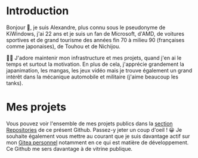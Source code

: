 # Introduction

Bonjour 👋, je suis Alexandre, plus connu sous le pseudonyme de KiWindows, j'ai 22 ans et je suis un fan de Microsoft, d'AMD, de voitures sportives et de grand tourisme des années fin 70 à milieu 90 (françaises comme japonaises), de Touhou et de Nichijou.

👨‍💻 J'adore maintenir mon infrastructure et mes projets, quand j'en ai le temps et surtout la motivation. En plus de cela, j'apprécie grandement la japanimation, les mangas, les jeux vidéo mais je trouve également un grand intérêt dans la mécanique automobile et militaire (j'aime beaucoup les tanks).

# Mes projets

Vous pouvez voir l'ensemble de mes projets publics dans la [section Repositories](https://github.com/KiWindows?tab=repositories) de ce présent Github. Passez-y jeter un coup d'oeil ! 😀
Je souhaite également vous mettre au courant que je suis davantage actif sur mon [Gitea personnel](https://git.kiwindows.fr/KiWindows) notamment en ce qui est matière de développement. Ce Github me sers davantage à de vitrine publique.
